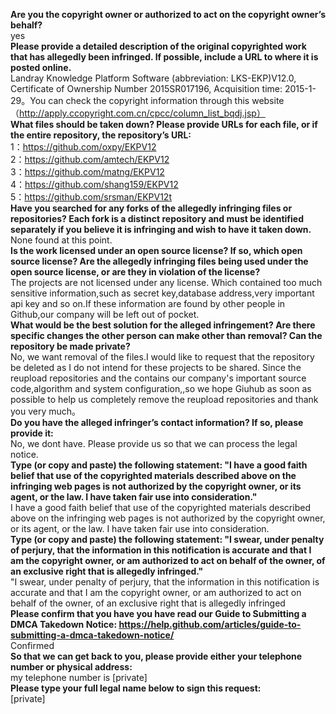 **Are you the copyright owner or authorized to act on the copyright owner’s behalf?**   
yes   
**Please provide a detailed description of the original copyrighted work that has allegedly been infringed. If possible, include a URL to where it is posted online.**   
Landray Knowledge Platform Software (abbreviation: LKS-EKP)V12.0, Certificate of Ownership Number 2015SR017196, Acquisition time: 2015-1-29。You can check the copyright information through this website （http://apply.ccopyright.com.cn/cpcc/column_list_bqdj.jsp）   
**What files should be taken down? Please provide URLs for each file, or if the entire repository, the repository’s URL:**   
1：https://github.com/oxpy/EKPV12   
2：https://github.com/amtech/EKPV12   
3：https://github.com/matng/EKPV12   
4：https://github.com/shang159/EKPV12   
5：https://github.com/srsman/EKPV12t   
**Have you searched for any forks of the allegedly infringing files or repositories? Each fork is a distinct repository and must be identified separately if you believe it is infringing and wish to have it taken down.**   
None found at this point.   
**Is the work licensed under an open source license? If so, which open source license? Are the allegedly infringing files being used under the open source license, or are they in violation of the license?**   
The projects are not licensed under any license. Which contained too much sensitive information,such as secret key,database address,very important api key and so on.If these information are found by other people in Github,our company will be left out of pocket.   
**What would be the best solution for the alleged infringement? Are there specific changes the other person can make other than removal? Can the repository be made private?**   
No, we want removal of the files.I would like to request that the repository be deleted as I do not intend for these projects to be shared. Since the reupload repositories and the contains our company's important source code,algorithm and system configuration,,so we hope Giuhub as soon as possible to help us completely remove the reupload repositories and thank you very much。   
**Do you have the alleged infringer’s contact information? If so, please provide it:**   
No, we dont have. Please provide us so that we can process the legal notice.   
**Type (or copy and paste) the following statement: "I have a good faith belief that use of the copyrighted materials described above on the infringing web pages is not authorized by the copyright owner, or its agent, or the law. I have taken fair use into consideration."**   
I have a good faith belief that use of the copyrighted materials described above on the infringing web pages is not authorized by the copyright owner, or its agent, or the law. I have taken fair use into consideration.   
**Type (or copy and paste) the following statement: "I swear, under penalty of perjury, that the information in this notification is accurate and that I am the copyright owner, or am authorized to act on behalf of the owner, of an exclusive right that is allegedly infringed."**   
"I swear, under penalty of perjury, that the information in this notification is accurate and that I am the copyright owner, or am authorized to act on behalf of the owner, of an exclusive right that is allegedly infringed   
**Please confirm that you have you have read our Guide to Submitting a DMCA Takedown Notice: https://help.github.com/articles/guide-to-submitting-a-dmca-takedown-notice/**   
Confirmed   
**So that we can get back to you, please provide either your telephone number or physical address:**   
my telephone number is [private]  
**Please type your full legal name below to sign this request:**   
[private]  
